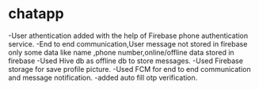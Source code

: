 # chatapp

-User athentication added with the help of Firebase phone authentication service.
-End to end communication,User message not stored in firebase only some data like name ,phone number,online/offline data stored in firebase
-Used Hive db as offline db to store messages.
-Used Firebase storage for save profile picture.
-Used FCM for end to end communication and message notification.
-added auto fill otp verification.
